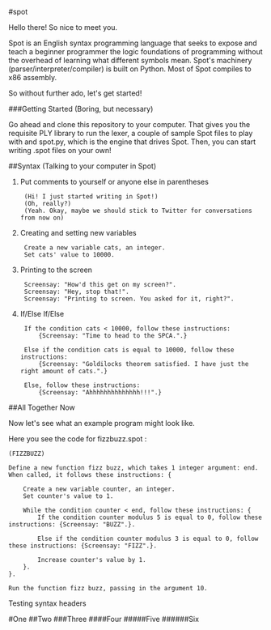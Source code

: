 #spot

Hello there! So nice to meet you. 

Spot is an English syntax programming language that seeks to expose and teach a beginner programmer the logic foundations of programming without the overhead of learning what different symbols mean. Spot's machinery (parser/interpreter/compiler) is built on Python. Most of Spot compiles to x86 assembly.

So without further ado, let's get started!

###Getting Started (Boring, but necessary)

Go ahead and clone this repository to your computer. That gives you the requisite PLY library to run the lexer, a couple of sample Spot files to play with and spot.py, which is the engine that drives Spot. Then, you can start writing .spot files on your own!

##Syntax (Talking to your computer in Spot)

1. Put comments to yourself or anyone else in parentheses
		
		(Hi! I just started writing in Spot!)
		(Oh, really?)
		(Yeah. Okay, maybe we should stick to Twitter for conversations from now on)

2. Creating and setting new variables

		Create a new variable cats, an integer.
		Set cats' value to 10000. 

3. Printing to the screen

		Screensay: "How'd this get on my screen?".
		Screensay: "Hey, stop that!".
		Screensay: "Printing to screen. You asked for it, right?".

4. If/Else If/Else
		
		If the condition cats < 10000, follow these instructions: 
			{Screensay: "Time to head to the SPCA.".}

		Else if the condition cats is equal to 10000, follow these instructions: 
			{Screensay: "Goldilocks theorem satisfied. I have just the right amount of cats.".}

		Else, follow these instructions: 
			{Screensay: "Ahhhhhhhhhhhhhh!!!".}


##All Together Now


Now let's see what an example program might look like. 

Here you see the code for fizzbuzz.spot :
	
	(FIZZBUZZ)

	Define a new function fizz buzz, which takes 1 integer argument: end.
	When called, it follows these instructions: {
		
		Create a new variable counter, an integer. 
		Set counter's value to 1.

		While the condition counter < end, follow these instructions: {
			If the condition counter modulus 5 is equal to 0, follow these instructions: {Screensay: "BUZZ".}.
			
			Else if the condition counter modulus 3 is equal to 0, follow these instructions: {Screensay: "FIZZ".}.

			Increase counter's value by 1. 
		}.
	}. 

	Run the function fizz buzz, passing in the argument 10.

Testing syntax headers 

#One 
##Two
###Three
####Four
#####Five
######Six







